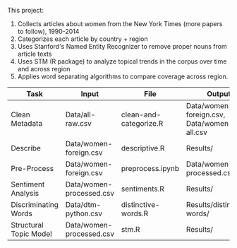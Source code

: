 This project:

1. Collects articles about women from the New York Times (more papers to follow), 1990-2014
2. Categorizes each article by country + region
3. Uses Stanford's Named Entity Recognizer to remove proper nouns from article texts
4. Uses STM (R package) to analyze topical trends in the corpus over time and across region
5. Applies word separating algorithms to compare coverage across region. 



| Task | Input | File | Output |
| -----| ----- | ---- | ------ |
| Clean Metadata | Data/all-raw.csv | clean-and-categorize.R | Data/women-foreign.csv, Data/women-all.csv |
| Describe  | Data/women-foreign.csv | descriptive.R | Results/ |
| Pre-Process | Data/women-foreign.csv | preprocess.ipynb | Data/women-processed.csv |
| Sentiment Analysis  | Data/women-processed.csv | sentiments.R | Results/ |
| Discriminating Words | Data/dtm-python.csv | distinctive-words.R | Results/distinctive-words/ |
| Structural Topic Model | Data/women-processed.csv | stm.R | Results/ |
